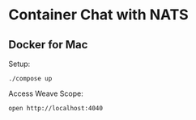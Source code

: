 # Container Chat with NATS
## Docker for Mac

Setup:
```
./compose up
```

Access Weave Scope:
```
open http://localhost:4040
```
